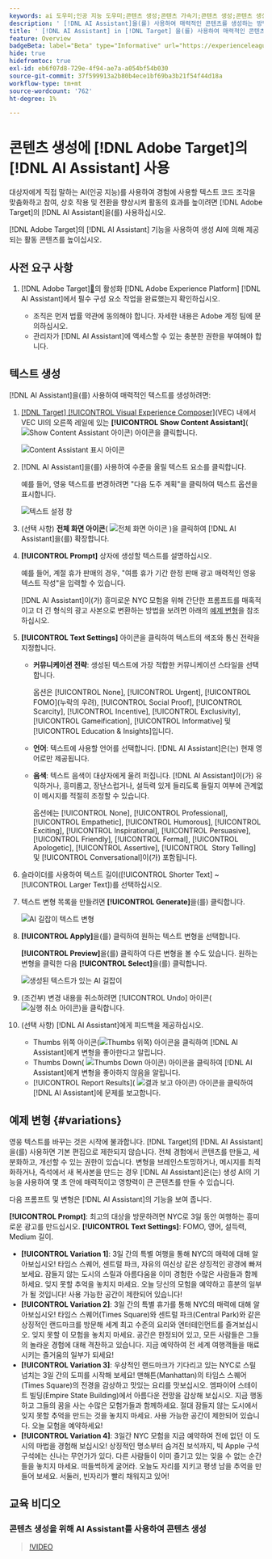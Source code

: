 ```yaml
---
keywords: ai 도우미;인공 지능 도우미;콘텐츠 생성;콘텐츠 가속기;콘텐츠 생성;콘텐츠 생성
description: ' [!DNL AI Assistant]을(를) 사용하여 매력적인 콘텐츠를 생성하는 방법을 알아봅니다.'
title: ' [!DNL AI Assistant] in [!DNL Target] 을(를) 사용하여 매력적인 콘텐츠를 만들려면 어떻게 해야 합니까?'
feature: Overview
badgeBeta: label="Beta" type="Informative" url="https://experienceleague.adobe.com/docs/target/using/introduction/intro.html?lang=ko#beta newtab=true" tooltip=" [!DNL Adobe Target]의 Beta 기능"
hide: true
hidefromtoc: true
exl-id: eb6f07d8-729e-4f94-ae7a-a054bf54b030
source-git-commit: 37f599913a2b80b4ece1bf69ba3b21f54f44d18a
workflow-type: tm+mt
source-wordcount: '762'
ht-degree: 1%

---
```


# 콘텐츠 생성에 [!DNL Adobe Target]의 [!DNL AI Assistant] 사용

대상자에게 직접 말하는 AI(인공 지능)를 사용하여 경험에 사용할 텍스트 코드 조각을 맞춤화하고 참여, 상호 작용 및 전환을 향상시켜 활동의 효과를 높이려면 [!DNL Adobe Target]의 [!DNL AI Assistant]을(를) 사용하십시오.

[!DNL Adobe Target]의 [!DNL AI Assistant] 기능을 사용하여 생성 AI에 의해 제공되는 활동 콘텐츠를 높이십시오.

## 사전 요구 사항

1. [!DNL Adobe Target][&#128279;](/help/main/c-intro/enabling-ai-assistant.md)의 활성화 [!DNL Adobe Experience Platform] [!DNL AI Assistant]에서 필수 구성 요소 작업을 완료했는지 확인하십시오.

   * 조직은 먼저 법률 약관에 동의해야 합니다. 자세한 내용은 Adobe 계정 팀에 문의하십시오.
   * 관리자가 [!DNL AI Assistant]에 액세스할 수 있는 충분한 권한을 부여해야 합니다.

## 텍스트 생성

[!DNL AI Assistant]을(를) 사용하여 매력적인 텍스트를 생성하려면:

1. [[!DNL Target] [!UICONTROL Visual Experience Composer]](/help/main/c-experiences/c-visual-experience-composer/viztarget-options.md)(VEC) 내에서 VEC UI의 오른쪽 레일에 있는 **[!UICONTROL Show Content Assistant]**(![Show Content Assistant 아이콘](/help/main/assets/icons/MagicWand.svg)) 아이콘을 클릭합니다.

   ![Content Assistant 표시 아이콘](/help/main/c-intro/assets/ai-assistant-conntet-generation-icon.png)

1. [!DNL AI Assistant]을(를) 사용하여 수준을 올릴 텍스트 요소를 클릭합니다.

   예를 들어, 영웅 텍스트를 변경하려면 &quot;다음 도주 계획&quot;을 클릭하여 텍스트 옵션을 표시합니다.

   ![텍스트 설정 창](/help/main/c-intro/assets/ai-text-settings.png)

1. (선택 사항) **전체 화면 아이콘**( ![전체 화면 아이콘](/help/main/assets/icons/FullScreen.svg) )을 클릭하여 [!DNL AI Assistant]을(를) 확장합니다.

1. **[!UICONTROL Prompt]** 상자에 생성할 텍스트를 설명하십시오.

   예를 들어, 계절 휴가 판매의 경우, &quot;여름 휴가 기간 한정 판매 광고 매력적인 영웅 텍스트 작성&quot;을 입력할 수 있습니다.

   [!DNL AI Assistant]이(가) 흥미로운 NYC 모험을 위해 간단한 프롬프트를 매혹적이고 더 긴 형식의 광고 사본으로 변환하는 방법을 보려면 아래의 [예제 변형](#variations)을 참조하십시오.

1. **[!UICONTROL Text Settings]** 아이콘을 클릭하여 텍스트의 색조와 통신 전략을 지정합니다.

   * **커뮤니케이션 전략**: 생성된 텍스트에 가장 적합한 커뮤니케이션 스타일을 선택합니다.

     옵션은 [!UICONTROL None], [!UICONTROL Urgent], [!UICONTROL FOMO]&#x200B;(누락의 우려), [!UICONTROL Social Proof], [!UICONTROL Scarcity], [!UICONTROL Incentive], [!UICONTROL Exclusivity], [!UICONTROL Gameification], [!UICONTROL Informative] 및 [!UICONTROL Education & Insights]입니다.

   * **언어**: 텍스트에 사용할 언어를 선택합니다. [!DNL AI Assistant]은(는) 현재 영어로만 제공됩니다.
   * **음색**: 텍스트 음색이 대상자에게 울려 퍼집니다. [!DNL AI Assistant]이(가) 유익하거나, 흥미롭고, 장난스럽거나, 설득력 있게 들리도록 들릴지 여부에 관계없이 메시지를 적절히 조정할 수 있습니다.

     옵션에는 [!UICONTROL None], [!UICONTROL Professional], [!UICONTROL Empathetic], [!UICONTROL Humorous], [!UICONTROL Exciting], [!UICONTROL Inspirational], [!UICONTROL Persuasive], [!UICONTROL Friendly], [!UICONTROL Formal], [!UICONTROL Apologetic], [!UICONTROL Assertive], [!UICONTROL &#x200B; Story Telling] 및 [!UICONTROL Conversational]이(가) 포함됩니다.

1. 슬라이더를 사용하여 텍스트 길이([!UICONTROL Shorter Text] ~ [!UICONTROL Larger Text])를 선택하십시오.

1. 텍스트 변형 목록을 만들려면 **[!UICONTROL Generate]**&#x200B;을(를) 클릭합니다.

   ![AI 길잡이 텍스트 변형](/help/main/c-intro/assets/ai-variations-text.png)

1. **[!UICONTROL Apply]**&#x200B;을(를) 클릭하여 원하는 텍스트 변형을 선택합니다.

   **[!UICONTROL Preview]**&#x200B;을(를) 클릭하여 다른 변형을 볼 수도 있습니다. 원하는 변형을 클릭한 다음 **[!UICONTROL Select]**&#x200B;을(를) 클릭합니다.

   ![생성된 텍스트가 있는 AI 길잡이](/help/main/c-intro/assets/ai-text-done.png)

1. (조건부) 변경 내용을 취소하려면 [!UICONTROL Undo] 아이콘(![실행 취소 아이콘](/help/main/assets/icons/Undo.svg))을 클릭합니다.

1. (선택 사항) [!DNL AI Assistant]에게 피드백을 제공하십시오.

   * Thumbs 위쪽 아이콘(![Thumbs 위쪽](/help/main/assets/icons/ThumbUp.svg)) 아이콘을 클릭하여 [!DNL AI Assistant]에게 변형을 좋아한다고 알립니다.
   * Thumbs Down( ![Thumbs Down 아이콘](/help/main/assets/icons/ThumbDown.svg)) 아이콘을 클릭하여 [!DNL AI Assistant]에게 변형을 좋아하지 않음을 알립니다.
   * [!UICONTROL Report Results]&#x200B;( ![결과 보고 아이콘](/help/main/assets/icons/Flag.svg)) 아이콘을 클릭하여 [!DNL AI Assistant]에 문제를 보고합니다.

## 예제 변형 {#variations}

영웅 텍스트를 바꾸는 것은 시작에 불과합니다. [!DNL Target]의 [!DNL AI Assistant]을(를) 사용하면 기본 편집으로 제한되지 않습니다. 전체 경험에서 콘텐츠를 만들고, 세분화하고, 개선할 수 있는 권한이 있습니다. 변형을 브레인스토밍하거나, 메시지를 최적화하거나, 즉석에서 새 복사본을 만드는 경우 [!DNL AI Assistant]은(는) 생성 AI의 기능을 사용하여 몇 초 안에 매력적이고 영향력이 큰 콘텐츠를 만들 수 있습니다.

다음 프롬프트 및 변형은 [!DNL AI Assistant]의 기능을 보여 줍니다.

**[!UICONTROL Prompt]**: 최고의 대상을 방문하려면 NYC로 3일 동안 여행하는 흥미로운 광고를 만드십시오.
**[!UICONTROL Text Settings]**: FOMO, 영어, 설득력, Medium 길이.
* **[!UICONTROL Variation 1]**: 3일 간의 특별 여행을 통해 NYC의 매력에 대해 알아보십시오! 타임스 스퀘어, 센트럴 파크, 자유의 여신상 같은 상징적인 광경에 빠져보세요. 잠들지 않는 도시의 스릴과 아름다움을 이미 경험한 수많은 사람들과 함께하세요. 잊지 못할 추억을 놓치지 마세요. 오늘 당신의 모험을 예약하고 흥분의 일부가 될 것입니다! 사용 가능한 공간이 제한되어 있습니다!
* **[!UICONTROL Variation 2]**: 3일 간의 특별 휴가를 통해 NYC의 매력에 대해 알아보십시오! 타임스 스퀘어(Times Square)와 센트럴 파크(Central Park)와 같은 상징적인 랜드마크를 방문해 세계 최고 수준의 요리와 엔터테인먼트를 즐겨보십시오. 잊지 못할 이 모험을 놓치지 마세요. 공간은 한정되어 있고, 모든 사람들은 그들의 놀라운 경험에 대해 격찬하고 있습니다. 지금 예약하여 전 세계 여행객들을 매료시키는 즐거움의 일부가 되세요!
* **[!UICONTROL Variation 3]**: 우상적인 랜드마크가 기다리고 있는 NYC로 스릴 넘치는 3일 간의 도피를 시작해 보세요! 맨해튼(Manhattan)의 타임스 스퀘어(Times Square)의 전경을 감상하고 맛있는 요리를 맛보십시오. 엠파이어 스테이트 빌딩(Empire State Building)에서 아름다운 전망을 감상해 보십시오. 지금 행동하고 그들의 꿈을 사는 수많은 모험가들과 함께하세요. 절대 잠들지 않는 도시에서 잊지 못할 추억을 만드는 것을 놓치지 마세요. 사용 가능한 공간이 제한되어 있습니다. 오늘 모험을 예약하세요!
* **[!UICONTROL Variation 4]**: 3일간 NYC 모험을 지금 예약하여 전에 없던 이 도시의 마법을 경험해 보십시오! 상징적인 명소부터 숨겨진 보석까지, 빅 Apple 구석구석에는 신나는 무언가가 있다. 다른 사람들이 이미 즐기고 있는 잊을 수 없는 순간들을 놓치지 마세요. 떠들썩하게 굴어라. 오늘도 자리를 지키고 평생 남을 추억을 만들어 보세요. 서둘러, 빈자리가 빨리 채워지고 있어!

## 교육 비디오

### 콘텐츠 생성을 위해 AI Assistant를 사용하여 콘텐츠 생성

>[!VIDEO](https://video.tv.adobe.com/v/3434642/?learn=on&captions=kor">https://video.tv.adobe.com/v/3434642/?learn=on&captions=kor)
